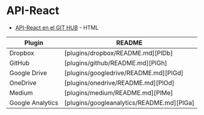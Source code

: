 # API-React

- [API-React en el GIT HUB]([https://breakdance.github.io/breakdance/](https://github.com/ViktorAntonyshyn/API-React)https://github.com/ViktorAntonyshyn/API-React) - HTML

| Plugin | README |
| ------ | ------ |
| Dropbox | [plugins/dropbox/README.md][PlDb] |
| GitHub | [plugins/github/README.md][PlGh] |
| Google Drive | [plugins/googledrive/README.md][PlGd] |
| OneDrive | [plugins/onedrive/README.md][PlOd] |
| Medium | [plugins/medium/README.md][PlMe] |
| Google Analytics | [plugins/googleanalytics/README.md][PlGa] |
